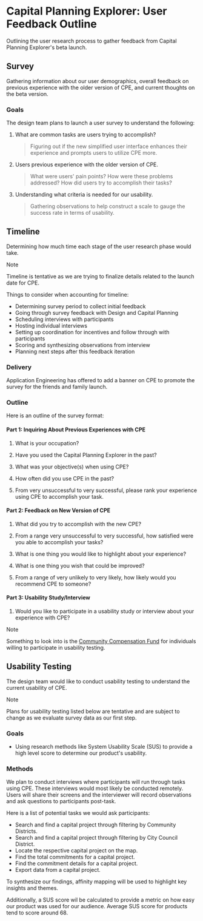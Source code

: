 # Capital Planning Explorer: User Feedback Outline

Outlining the user research process to gather feedback from Capital Planning Explorer's beta launch.

## Survey

Gathering information about our user demographics, overall feedback on previous experience with the older version of CPE, and current thoughts on the beta version.

### Goals

The design team plans to launch a user survey to understand the following:

1. What are common tasks are users trying to accomplish?
    > Figuring out if the new simplified user interface enhances their experience and prompts users to utilize CPE more.

2. Users previous experience with the older version of CPE.

    > What were users' pain points? How were these problems addressed? How did users try to accomplish their tasks?

3. Understanding what criteria is needed for our usability.

    > Gathering observations to help construct a scale to gauge the success rate in terms of usability.

## Timeline

Determining how much time each stage of the user research phase would take.

> [!NOTE]
> Timeline is tentative as we are trying to finalize details related to the launch date for CPE.

Things to consider when accounting for timeline:

- Determining survey period to collect initial feedback
- Going through survey feedback with Design and Capital Planning
- Scheduling interviews with participants
- Hosting individual interviews
- Setting up coordination for incentives and follow through with participants
- Scoring and synthesizing observations from interview
- Planning next steps after this feedback iteration

### Delivery

Application Engineering has offered to add a banner on CPE to promote the survey for the friends and family launch.

### Outline

Here is an outline of the survey format:

#### Part 1: Inquiring About Previous Experiences with CPE

1. What is your occupation?

2. Have you used the Capital Planning Explorer in the past?

3. What was your objective(s) when using CPE?

4. How often did you use CPE in the past?

5. From very unsuccessful to very successful, please rank your experience using CPE to accomplish your task.

#### Part 2: Feedback on New Version of CPE

1. What did you try to accomplish with the new CPE?

2. From a range very unsuccessful to very successful, how satisfied were you able to accomplish your tasks?

3. What is one thing you would like to highlight about your experience?

4. What is one thing you wish that could be improved?

5. From a range of very unlikely to very likely, how likely would you recommend CPE to someone?

#### Part 3: Usability Study/Interview

1. Would you like to participate in a usability study or interview about your experience with CPE?

> [!NOTE]
> Something to look into is the [Community Compensation Fund](https://medium.com/nyc-opportunity/engage-nyc-residents-meaningfully-with-the-community-compensation-fund-74c3b5834644) for individuals willing to participate in usability testing.

## Usability Testing

The design team would like to conduct usability testing to understand the current usability of CPE.

> [!NOTE]
> Plans for usability testing listed below are tentative and are subject to change as we evaluate survey data as our first step.

### Goals

- Using research methods like System Usability Scale (SUS) to provide a high level score to determine our product's usability.

### Methods

We plan to conduct interviews where participants will run through tasks using CPE. These interviews would most likely be conducted remotely. Users will share their screens and the interviewer will record observations and ask questions to participants post-task.

Here is a list of potential tasks we would ask participants:

- Search and find a capital project through filtering by Community Districts.
- Search and find a capital project through filtering by City Council District.
- Locate the respective capital project on the map.
- Find the total commitments for a capital project.
- Find the commitment details for a capital project.
- Export data from a capital project.

To synthesize our findings, affinity mapping will be used to highlight key insights and themes.

Additionally, a SUS score wil be calculated to provide a metric on how easy our product was used for our audience. Average SUS score for products tend to score around 68.

